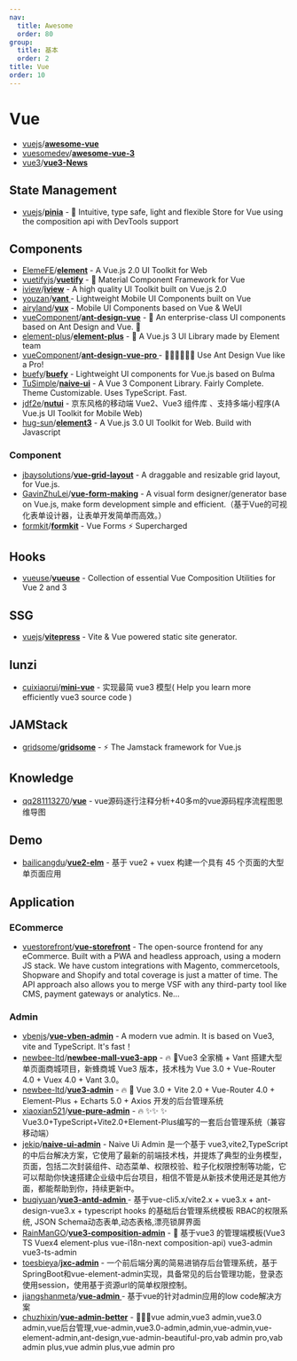 ```yaml
---
nav:
  title: Awesome
  order: 80
group:
  title: 基本
  order: 2
title: Vue
order: 10
---
```


# Vue

- [vuejs](https://github.com/vuejs?type=source)/**[awesome-vue](https://github.com/vuejs/awesome-vue)**
- [vuesomedev](https://github.com/vuesomedev)/**[awesome-vue-3](https://github.com/vuesomedev/awesome-vue-3)**
- [vue3](https://github.com/vue3?type=source)/**[vue3-News](https://github.com/vue3/vue3-News)**

## State Management

- [vuejs](https://github.com/vuejs?type=source)/**[pinia](https://github.com/vuejs/pinia)** - 🍍 Intuitive, type safe, light and flexible Store for Vue using the composition api with DevTools support

## Components

- [ElemeFE](https://github.com/ElemeFE?type=source)/**[element](https://github.com/ElemeFE/element)** - A Vue.js 2.0 UI Toolkit for Web
- [vuetifyjs](https://github.com/vuetifyjs?type=source)/**[vuetify](https://github.com/vuetifyjs/vuetify)** - 🐉 Material Component Framework for Vue
- [iview](https://github.com/iview?type=source)/**[iview](https://github.com/iview/iview)** - A high quality UI Toolkit built on Vue.js 2.0
- [youzan](https://github.com/youzan?type=source)/**[vant ](https://github.com/youzan/vant)**- Lightweight Mobile UI Components built on Vue
- [airyland](https://github.com/airyland)/**[vux](https://github.com/airyland/vux)** - Mobile UI Components based on Vue & WeUI
- [vueComponent](https://github.com/vueComponent?type=source)/**[ant-design-vue](https://github.com/vueComponent/ant-design-vue)** - 🌈 An enterprise-class UI components based on Ant Design and Vue. 🐜
- [element-plus](https://github.com/element-plus?type=source)/**[element-plus](https://github.com/element-plus/element-plus)** - 🎉 A Vue.js 3 UI Library made by Element team
- [vueComponent](https://github.com/vueComponent?type=source)/**[ant-design-vue-pro ](https://github.com/vueComponent/ant-design-vue-pro)**- 👨🏻‍💻👩🏻‍💻 Use Ant Design Vue like a Pro!
- [buefy](https://github.com/buefy?type=source)/**[buefy](https://github.com/buefy/buefy)** - Lightweight UI components for Vue.js based on Bulma
- [TuSimple](https://github.com/TuSimple?type=source)/**[naive-ui](https://github.com/TuSimple/naive-ui)** - A Vue 3 Component Library. Fairly Complete. Theme Customizable. Uses TypeScript. Fast.
- [jdf2e](https://github.com/jdf2e?type=source)/**[nutui](https://github.com/jdf2e/nutui)** - 京东风格的移动端 Vue2、Vue3 组件库 、支持多端小程序(A Vue.js UI Toolkit for Mobile Web)
- [hug-sun](https://github.com/hug-sun?type=source)/**[element3](https://github.com/hug-sun/element3)** - A Vue.js 3.0 UI Toolkit for Web. Build with Javascript

### Component

- [jbaysolutions](https://github.com/jbaysolutions?type=source)/**[vue-grid-layout](https://github.com/jbaysolutions/vue-grid-layout)** - A draggable and resizable grid layout, for Vue.js.
- [GavinZhuLei](https://github.com/GavinZhuLei)/**[vue-form-making](https://github.com/GavinZhuLei/vue-form-making)** - A visual form designer/generator base on Vue.js, make form development simple and efficient.（基于Vue的可视化表单设计器，让表单开发简单而高效。）
- [formkit](https://github.com/formkit?type=source)/**[formkit](https://github.com/formkit/formkit)** - Vue Forms ⚡️ Supercharged

## Hooks

- [vueuse](https://github.com/vueuse?type=source)/**[vueuse](https://github.com/vueuse/vueuse)** - Collection of essential Vue Composition Utilities for Vue 2 and 3

## SSG

- [vuejs](https://github.com/vuejs?type=source)/**[vitepress](https://github.com/vuejs/vitepress)** - Vite & Vue powered static site generator.

## lunzi

- [cuixiaorui](https://github.com/cuixiaorui)/**[mini-vue](https://github.com/cuixiaorui/mini-vue)** - 实现最简 vue3 模型( Help you learn more efficiently vue3 source code )

## JAMStack

- [gridsome](https://github.com/gridsome?type=source)/**[gridsome](https://github.com/gridsome/gridsome)** - ⚡️ The Jamstack framework for Vue.js

## Knowledge

- [qq281113270](https://github.com/qq281113270)/**[vue](https://github.com/qq281113270/vue)** - vue源码逐行注释分析+40多m的vue源码程序流程图思维导图

## Demo

- [bailicangdu](https://github.com/bailicangdu)/**[vue2-elm](https://github.com/bailicangdu/vue2-elm)** - 基于 vue2 + vuex 构建一个具有 45 个页面的大型单页面应用

## Application

### ECommerce

- [vuestorefront](https://github.com/vuestorefront?type=source)/**[vue-storefront](https://github.com/vuestorefront/vue-storefront)** - The open-source frontend for any eCommerce. Built with a PWA and headless approach, using a modern JS stack. We have custom integrations with Magento, commercetools, Shopware and Shopify and total coverage is just a matter of time. The API approach also allows you to merge VSF with any third-party tool like CMS, payment gateways or analytics. Ne…

### Admin

- [vbenjs](https://github.com/vbenjs?type=source)/**[vue-vben-admin](https://github.com/vbenjs/vue-vben-admin)** - A modern vue admin. It is based on Vue3, vite and TypeScript. It's fast！
- [newbee-ltd](https://github.com/newbee-ltd?type=source)/**[newbee-mall-vue3-app](https://github.com/newbee-ltd/newbee-mall-vue3-app)** - 🔥 🎉Vue3 全家桶 + Vant 搭建大型单页面商城项目，新蜂商城 Vue3 版本，技术栈为 Vue 3.0 + Vue-Router 4.0 + Vuex 4.0 + Vant 3.0。
- [newbee-ltd](https://github.com/newbee-ltd?type=source)/**[vue3-admin](https://github.com/newbee-ltd/vue3-admin)** - 🔥 🎉 Vue 3.0 + Vite 2.0 + Vue-Router 4.0 + Element-Plus + Echarts 5.0 + Axios 开发的后台管理系统
- [xiaoxian521](https://github.com/xiaoxian521)/**[vue-pure-admin](https://github.com/xiaoxian521/vue-pure-admin)** - 🔥 ✨✨ ✨ Vue3.0+TypeScript+Vite2.0+Element-Plus编写的一套后台管理系统（兼容移动端）
- [jekip](https://github.com/jekip)/**[naive-ui-admin](https://github.com/jekip/naive-ui-admin)** - Naive Ui Admin 是一个基于 vue3,vite2,TypeScript 的中后台解决方案，它使用了最新的前端技术栈，并提炼了典型的业务模型，页面，包括二次封装组件、动态菜单、权限校验、粒子化权限控制等功能，它可以帮助你快速搭建企业级中后台项目，相信不管是从新技术使用还是其他方面，都能帮助到你，持续更新中。
- [buqiyuan](https://github.com/buqiyuan)/**[vue3-antd-admin ](https://github.com/buqiyuan/vue3-antd-admin)**- 基于vue-cli5.x/vite2.x + vue3.x + ant-design-vue3.x + typescript hooks 的基础后台管理系统模板 RBAC的权限系统, JSON Schema动态表单,动态表格,漂亮锁屏界面
- [RainManGO](https://github.com/RainManGO)/**[vue3-composition-admin](https://github.com/RainManGO/vue3-composition-admin)** - 🎉 基于vue3 的管理端模板(Vue3 TS Vuex4 element-plus vue-i18n-next composition-api) vue3-admin vue3-ts-admin
- [toesbieya](https://github.com/toesbieya)/**[jxc-admin](https://github.com/toesbieya/jxc-admin)** - 一个前后端分离的简易进销存后台管理系统，基于SpringBoot和vue-element-admin实现，具备常见的后台管理功能，登录态使用session，使用基于资源url的简单权限控制。
- [jiangshanmeta](https://github.com/jiangshanmeta)/**[vue-admin ](https://github.com/jiangshanmeta/vue-admin)**- 基于vue的针对admin应用的low code解决方案
- [chuzhixin](https://github.com/chuzhixin)/**[vue-admin-better](https://github.com/chuzhixin/vue-admin-better)** - 🚀🚀🚀vue admin,vue3 admin,vue3.0 admin,vue后台管理,vue-admin,vue3.0-admin,admin,vue-admin,vue-element-admin,ant-design,vue-admin-beautiful-pro,vab admin pro,vab admin plus,vue admin plus,vue admin pro